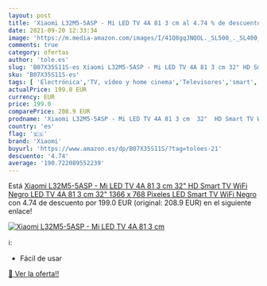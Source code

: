 ```yaml
---
layout: post
title: 'Xiaomi L32M5-5ASP - Mi LED TV 4A 81 3 cm al 4.74 % de descuento'
date: 2021-09-20 12:33:34
image: 'https://m.media-amazon.com/images/I/41Q8gqJNQOL._SL500_._SL400_.jpg'
comments: true
category: ofertas
author: 'tole.es'
slug: 'B07X35S11S-es Xiaomi L32M5-5ASP - Mi LED TV 4A 81 3 cm 32" HD Smart TV...'
sku: 'B07X35S11S-es'
tags: [ 'Electrónica','TV, vídeo y home cinema','Televisores','smart','tv','xiaomi', ]
actualPrice: 199.0 EUR
currency: EUR
price: 199.0
comparePrice: 208.9 EUR
prodname: 'Xiaomi L32M5-5ASP - Mi LED TV 4A 81 3 cm  32"  HD Smart TV WiFi Negro LED TV 4A  81 3 cm  32"   1366 x 768 Pixeles  LED  Smart TV  WiFi  Negro'
country: 'es'
flag: '🇪🇸'
brand: 'Xiaomi'
buyurl: 'https://www.amazon.es/dp/B07X35S11S/?tag=tolees-21'
descuento: '4.74'
average: '190.722089552239'
---
```


Está [Xiaomi L32M5-5ASP - Mi LED TV 4A 81 3 cm  32"  HD Smart TV WiFi Negro LED TV 4A  81 3 cm  32"   1366 x 768 Pixeles  LED  Smart TV  WiFi  Negro](https://www.amazon.es/dp/B07X35S11S/?tag=tolees-21) con 4.74 de descuento por 199.0 EUR (original: 208.9 EUR) en el siguiente enlace!

[![Xiaomi L32M5-5ASP - Mi LED TV 4A 81 3 cm](https://m.media-amazon.com/images/I/41Q8gqJNQOL._SL500_._SL400_.jpg)](https://www.amazon.es/dp/B07X35S11S/?tag=tolees-21)

ℹ️:

- Fácil de usar

[🛒 Ver la oferta!!](https://www.amazon.es/dp/B07X35S11S/?tag=tolees-21)
